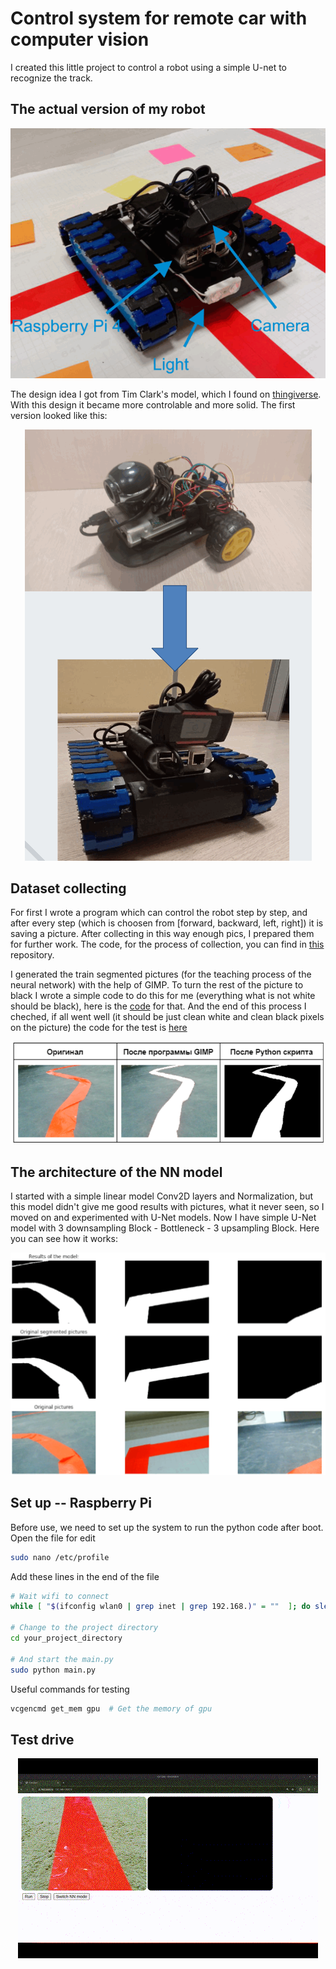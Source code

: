# Control system for remote car with computer vision

I created this little project to control a robot using a simple U-net to recognize the track.

## The actual version of my robot
<p align="center">
  <img src="https://github.com/AGNworks/CarCam_NN/blob/main/assets/pictures/1.png" alt="actual version"/>
</p>

The design idea I got from Tim Clark's model, which I found on [thingiverse](https://www.thingiverse.com/thing:700835). With this design it became more controlable and more solid. The first version looked like this:

<p align="center">
  <img src="https://github.com/AGNworks/CarCam_NN/blob/main/assets/pictures/2.png" alt="old version"/>
</p>

## Dataset collecting

For first I wrote a program which can control the robot step by step, and after every step (which is choosen from [forward, backward, left, right]) it is saving a picture. After collecting in this way enough pics, I prepared them for further work. The code, for the process of collection, you can find in [this](https://github.com/AGNworks/CarCam) repository.

I generated the train segmented pictures (for the teaching process of the neural network) with the help of GIMP. To turn the rest of the picture to black I wrote a simple code to do this for me (everything what is not white should be black), here is the [code](https://github.com/AGNworks/Image-segmentation-with-GIMP/blob/main/y_generator.py) for that. And the end of this process I cheched, if all went well (it should be just clean white and clean black pixels on the picture) the code for the test is [here](https://github.com/AGNworks/Image-segmentation-with-GIMP/blob/main/check_y_image.py)

<p align="center">
  <img src="https://github.com/AGNworks/CarCam_NN/blob/main/assets/pictures/3.png" alt="segmented picture"/>
</p>

## The architecture of the NN model

I started with a simple linear model Conv2D layers and Normalization, but this model didn't give me good results with pictures, what it never seen, so I moved on and experimented with U-Net models. Now I have simple U-Net model with 3 downsampling Block - Bottleneck - 3 upsampling Block. Here you can see how it works:

<p align="center">
  <img src="https://github.com/AGNworks/CarCam_NN/blob/main/assets/pictures/4.png" alt="result"/>
</p>

## Set up -- Raspberry Pi
Before use, we need to set up the system to run the python code after boot.
Open the file for edit
```bash
sudo nano /etc/profile
```
Add these lines in the end of the file
```bash
# Wait wifi to connect
while [ "$(ifconfig wlan0 | grep inet | grep 192.168.)" = ""  ]; do sleep 1; done

# Change to the project directory
cd your_project_directory

# And start the main.py
sudo python main.py
```

Useful commands for testing
```bash
vcgencmd get_mem gpu  # Get the memory of gpu
```

## Test drive
<p align="center">
  <img src="https://github.com/AGNworks/CarCam_NN/blob/main/assets/pictures/CarCam.gif" alt="test"/>
</p>

